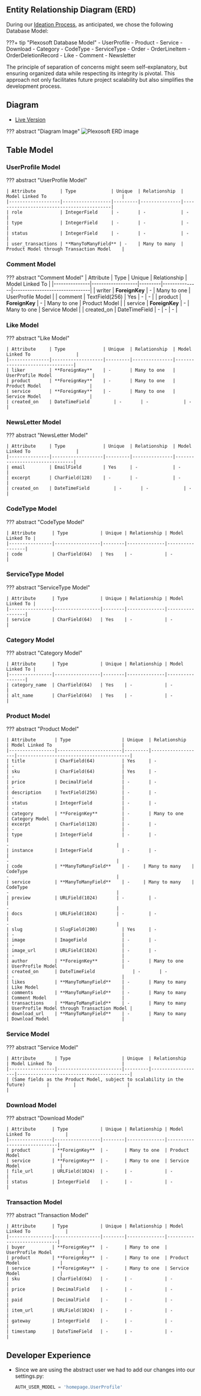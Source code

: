 ## Entity Relationship Diagram (ERD)

During our [Ideation Process](../design-thinking/ideate/ideate.md/?h=database#database), as anticipated, we chose the following Database Model:

???+ tip "Plexosoft Database Model"
    - UserProfile
    - Product
    - Service
    - Download
    - Category
    - CodeType
    - ServiceType
    - Order
    - OrderLineItem
    - OrderDeletionRecord
    - Like
    - Comment
    - Newsletter

The principle of separation of concerns might seem self-explanatory, but ensuring organized data while respecting its integrity is pivotal. This approach not only facilitates future project scalability but also simplifies the development process.

## Diagram

- [Live Version](https://www.edrawmax.com/online/share.html?code=de920716472111ee8de00a951ba8b83d)

??? abstract "Diagram Image"
    ![Plexosoft ERD image](../../assets/img/plexosoft-erd.jpg)

## Table Model
### UserProfile Model
??? abstract "UserProfile Model"

    | Attribute         | Type             | Unique  | Relationship  | Model Linked To                            |
    |-------------------|------------------|---------|---------------|-------------------------------------------|
    | role              | IntegerField     | -       | -             | -                                         |
    | type              | IntegerField     | -       | -             | -                                         |
    | status            | IntegerField     | -       | -             | -                                         |
    | user_transactions | **ManyToManyField** | -    | Many to many  | Product Model through Transaction Model    |

### Comment Model
??? abstract "Comment Model"
    | Attribute     | Type              | Unique  | Relationship  | Model Linked To                 |
    |---------------|-------------------|---------|---------------|--------------------------------|
    | writer        | **ForeignKey**    | -       | Many to one   | UserProfile Model               |
    | comment       | TextField(256)    | Yes     | -             | -                              |
    | product       | **ForeignKey**    | -       | Many to one   | Product Model                  |
    | service       | **ForeignKey**    | -       | Many to one   | Service Model                  |
    | created_on    | DateTimeField         | -       | -             | -                              |

### Like Model
??? abstract "Like Model"

    | Attribute     | Type              | Unique  | Relationship  | Model Linked To                 |
    |---------------|-------------------|---------|---------------|--------------------------------|
    | liker         | **ForeignKey**    | -       | Many to one   | UserProfile Model               |
    | product       | **ForeignKey**    | -       | Many to one   | Product Model                  |
    | service       | **ForeignKey**    | -       | Many to one   | Service Model                  |
    | created_on    | DateTimeField         | -       | -             | -                              |

### NewsLetter Model
??? abstract "NewsLetter Model"

    | Attribute     | Type              | Unique  | Relationship  | Model Linked To                 |
    |---------------|-------------------|---------|---------------|--------------------------------|
    | email         | EmailField        | Yes     | -             | -                              |
    | excerpt       | CharField(128)    | -       | -             | -                              |
    | created_on    | DateTimeField         | -       | -             | -                              |

### CodeType Model
??? abstract "CodeType Model"

    | Attribute      | Type            | Unique | Relationship | Model Linked To |
    |----------------|-----------------|--------|--------------|-----------------|
    | code           | CharField(64)   | Yes    | -            | -               |

### ServiceType Model
??? abstract "ServiceType Model"

    | Attribute      | Type            | Unique | Relationship | Model Linked To |
    |----------------|-----------------|--------|--------------|-----------------|
    | service        | CharField(64)   | Yes    | -            | -               |

### Category Model
??? abstract "Category Model"

    | Attribute      | Type            | Unique | Relationship | Model Linked To |
    |----------------|-----------------|--------|--------------|-----------------|
    | category_name  | CharField(64)   | Yes    | -            | -               |
    | alt_name       | CharField(64)   | Yes    | -            | -               |

### Product Model
??? abstract "Product Model"

    | Attribute       | Type                   | Unique  | Relationship      | Model Linked To                          |
    |-----------------|------------------------|---------|-------------------|------------------------------------------|
    | title           | CharField(64)          | Yes     | -                 | -                                        |
    | sku             | CharField(64)          | Yes     | -                 | -                                        |
    | price           | DecimalField           | -       | -                 | -                                        |
    | description     | TextField(256)         | -       | -                 | -                                        |
    | status          | IntegerField           | -       | -                 | -                                        |
    | category        | **ForeignKey**         | -       | Many to one       | Category Model                           |
    | excerpt         | CharField(128)         | -       | -                 | -                                        |
    | type            | IntegerField           | -       | -                 | 
    -                                        |
    | instance        | IntegerField           | -       | -                 | 
    -                                        |
    | code            | **ManyToManyField**    | -     | Many to many    | CodeType
    -                                        |
    | service         | **ManyToManyField**    | -     | Many to many    | CodeType
    -                                        |
    | preview         | URLField(1024)       | -         | -                 | 
    -                                        |
    | docs            | URLField(1024)       | -         | -                 | 
    -                                        |
    | slug            | SlugField(200)         | Yes     | -                 | -                                        |
    | image           | ImageField             | -       | -                 | -                                        |
    | image_url       | URLField(1024)         | -       | -                 | -                                        |
    | author          | **ForeignKey**         | -       | Many to one       | UserProfile Model                        |
    | created_on      | DateTimeField              | -       | -                 | -                                        |
    | likes           | **ManyToManyField**    | -       | Many to many      | Like Model                               |
    | comments        | **ManyToManyField**    | -       | Many to many      | Comment Model                            |
    | transactions    | **ManyToManyField**    | -       | Many to many      | UserProfile Model through Transaction Model |
    | download_url    | **ManyToManyField**    | -       | Many to many      | Download Model                           |

### Service Model
??? abstract "Service Model"

    | Attribute       | Type                   | Unique  | Relationship      | Model Linked To                          |
    |-----------------|------------------------|---------|-------------------|------------------------------------------|
    | (Same fields as the Product Model, subject to scalability in the future)        |         |                   |                                          |

### Download Model
??? abstract "Download Model"

    | Attribute      | Type            | Unique | Relationship | Model Linked To             |
    |----------------|-----------------|--------|--------------|-----------------------------|
    | product        | **ForeignKey**  | -      | Many to one  | Product Model               |
    | service        | **ForeignKey**  | -      | Many to one  | Service Model               |
    | file_url       | URLField(1024)  | -      | -            | -                           |
    | status         | IntegerField    | -      | -            | -                           |

### Transaction Model
??? abstract "Transaction Model"

    | Attribute      | Type            | Unique | Relationship | Model Linked To             |
    |----------------|-----------------|--------|--------------|-----------------------------|
    | buyer          | **ForeignKey**  | -      | Many to one  | UserProfile Model           |
    | product        | **ForeignKey**  | -      | Many to one  | Product Model               |
    | service        | **ForeignKey**  | -      | Many to one  | Service Model               |
    | sku            | CharField(64)   | -      | -            | -                           |
    | price          | DecimalField    | -      | -            | -                           |
    | paid           | DecimalField    | -      | -            | -                           |
    | item_url       | URLField(1024)  | -      | -            | -                           |
    | gateway        | IntegerField    | -      | -            | -                           |
    | timestamp      | DateTimeField   | -      | -            | -                           |


## Developer Experience

- Since we are using the abstract user we had to add our changes into our settings.py:
    ```py
    AUTH_USER_MODEL = 'homepage.UserProfile'
    ```
